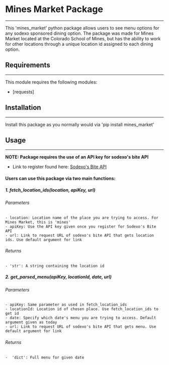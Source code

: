 # Mines Market Package
---------------------------------------------------------------------------
This 'mines_market' python package allows users to see menu options for any sodexo sponsored dining option. The package was made for Mines Market located at the Colorado School of Mines, but has the ability to work for other locations through a unique location id assigned to each dining option.

## Requirements
---------------------------------------------------------------------------

This module requires the following modules:
- [requests]

## Installation
---------------------------------------------------------------------------
Install this package as you normally would via 'pip install mines_market'

## Usage
---------------------------------------------------------------------------
**NOTE: Package requires the use of an API key for sodexo's bite API**
- Link to register found here: [Sodexo's Bite API](https://bite-external-api.portal.azure-api.net/)

#### Users can use this package via two main functions:
##### 1. fetch_location_ids(location, apiKey, url)
###### Parameters
    - location: Location name of the place you are trying to access. For Mines Market, this is 'mines'
    - apiKey: Use the API key given once you register for Sodexo's Bite API
    - url: Link to request URL of sodexo's bite API that gets location ids. Use default argument for link

###### Returns
    - 'str': A string containing the location id
##### 2. get_parsed_menu(apiKey, locationId, date, url)
###### Parameters
    - apiKey: Same parameter as used in fetch_location_ids
    - locationId: Location id of chosen place. Use fetch_location_ids to get id
    - date: Specify which date's menu you are trying to access. Default argument given as today
    - url: Link to request URL of sodexo's bite API that gets menu. Use default argument for link
###### Returns
    -  'dict': Full menu for given date
